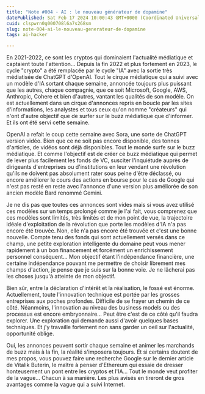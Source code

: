 ```yaml
---
title: "Note #004 - AI : le nouveau générateur de dopamine"
datePublished: Sat Feb 17 2024 10:00:43 GMT+0000 (Coordinated Universal Time)
cuid: clspwrn0g000708l6a7s268sm
slug: note-004-ai-le-nouveau-generateur-de-dopamine
tags: ai-hacker

---
```


En 2021-2022, ce sont les cryptos qui dominaient l'actualité médiatique et captaient toute l'attention... Depuis la fin 2022 et plus fortement en 2023, le cycle "crypto" a été remplacée par le cycle "IA" avec la sortie très médiatisée de ChatGPT d'OpenAI. Tout le cirque médiatique qui a suivi avec un modèle d'IA sortant chaque semaine, annoncée toujours plus puissant que les autres, chaque compagnie, que ce soit Microsoft, Google, AWS, Anthropic, Cohere et bien d'autres, vantant les qualités de son modèle. On est actuellement dans un cirque d'annonces repris en boucle par les sites d'informations, les analystes et tous ceux qu'on nomme "créateurs" qui n'ont d'autre objectif que de surfer sur le buzz médiatique que d'informer. Et ils ont été servi cette semaine.

OpenAI a refait le coup cette semaine avec Sora, une sorte de ChatGPT version vidéo. Bien que ce ne soit pas encore disponible, des tonnes d'articles, de vidéos sont déjà disponibles. Tout le monde surfe sur le buzz médiatique. Et comme l'objectif est de créer ce buzz médiatique qui permet de lever plus facilement les fonds de VC, susciter l'inquiétude auprès de dirigeants d'entreprises ou d'institutions en leur vendant une révolution qu'ils ne doivent pas absolument rater sous peine d'être déclassé, ou encore améliorer le cours des actions en bourse pour le cas de Google qui n'est pas resté en reste avec l'annonce d'une version plus améliorée de son ancien modèle Bard renommé Gemini.

Je ne dis pas que toutes ces annonces sont vides mais si vous avez utilisé ces modèles sur un temps prolongé comme je l'ai fait, vous comprenez que ces modèles sont limités, très limités et de mon point de vue, la trajectoire idéale d'exploitation de la révolution que porte les modèles d'IA n'a pas encore été trouvée. Non, elle n'a pas encore été trouvée et c'est une bonne nouvelle. Compte tenu des fonds qui sont actuellement versés dans ce champ, une petite exploration intelligente du domaine peut vous mener rapidement à un bon financement et forcément un enrichissement personnel conséquent... Mon objectif étant l'indépendance financière, une certaine indépendance pouvant me permettre de choisir librement mes champs d'action, je pense que je suis sur la bonne voie. Je ne lâcherai pas les choses jusqu'à atteinte de mon objectif.

Bien sûr, entre la déclaration d'intérêt et la réalisation, le fossé est énorme. Actuellement, toute l'innovation technique est portée par les grosses entreprises aux poches profondes. Difficile de se frayer un chemin de ce côté. Néanmoins, l'innovation au niveau des business models ou des processus est encore embryonnaire... Peut être c'est de ce côté qu'il faudra explorer. Une exploration qui demande aussi d'avoir quelques bases techniques. Et j'y travaille fortement non sans garder un oeil sur l'actualité, opportunité oblige.

Oui, les annonces peuvent sortir chaque semaine et animer les marchands de buzz mais à la fin, la réalité s'imposera toujours. Et si certains doutent de mes propos, vous pouvez faire une recherche Google sur le dernier article de Vitalik Buterin, le maître à penser d'Ethereum qui essaie de dresser honteusement un pont entre les cryptos et l'IA... Tout le monde veut profiter de la vague... Chacun à sa manière. Les plus avisés en tireront de gros avantages comme la vague qui a suivi Internet.